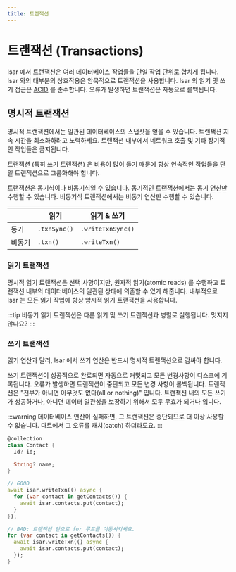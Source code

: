 ```yaml
---
title: 트랜잭션
---
```


# 트랜잭션 (Transactions)

Isar 에서 트랜잭션은 여러 데이터베이스 작업들을 단일 작업 단위로 합치게 됩니다. Isar 와의 대부분의 상호작용은 암묵적으로 트랜잭션을 사용합니다. Isar 의 읽기 및 쓰기 접근은 [ACID](http://en.wikipedia.org/wiki/ACID) 를 준수합니다. 오류가 발생하면 트랜잭션은 자동으로 롤백됩니다.

## 명시적 트랜잭션

명시적 트랜잭션에서는 일관된 데이터베이스의 스냅샷을 얻을 수 있습니다. 트랜잭션 지속 시간을 최소화하려고 노력하세요. 트랜잭션 내부에서 네트워크 호출 및 기타 장기적인 작업들은 금지됩니다.

트랜잭션 (특히 쓰기 트랜잭션) 은 비용이 많이 들기 때문에 항상 연속적인 작업들을 단일 트랜잭션으로 그룹화해야 합니다.

트랜잭션은 동기식이나 비동기식일 수 있습니다. 동기적인 트랜잭션에서는 동기 연산만 수행할 수 있습니다. 비동기식 트랜잭션에서는 비동기 연산만 수행할 수 있습니다.

|        | 읽기         | 읽기 & 쓰기       |
| ------ | ------------ | ----------------- |
| 동기   | `.txnSync()` | `.writeTxnSync()` |
| 비동기 | `.txn()`     | `.writeTxn()`     |

### 읽기 트랜잭션

명시적 읽기 트랜잭션은 선택 사항이지만, 원자적 읽기(atomic reads) 를 수행하고 트랜잭션 내부의 데이터베이스의 일관된 상태에 의존할 수 있게 해줍니다. 내부적으로 Isar 는 모든 읽기 작업에 항상 암시적 읽기 트랜잭션을 사용합니다.

:::tip
비동기 읽기 트랜잭션은 다른 읽기 및 쓰기 트랜잭션과 병렬로 실행됩니다. 멋지지 않나요?
:::

### 쓰기 트랜잭션

읽기 연산과 달리, Isar 에서 쓰기 연산은 반드시 명시적 트랜잭션으로 감싸야 합니다.

쓰기 트랜잭션이 성공적으로 완료되면 자동으로 커밋되고 모든 변경사항이 디스크에 기록됩니다. 오류가 발생하면 트랜잭션이 중단되고 모든 변경 사항이 롤백됩니다. 트랜잭션은 "전부가 아니면 아무것도 없다(all or nothing)" 입니다. 트랜잭션 내의 모든 쓰기가 성공하거나, 아니면 데이터 일관성을 보장하기 위해서 모두 무효가 되거나 입니다.

:::warning
데이터베이스 연산이 실패하면, 그 트랜잭션은 중단되므로 더 이상 사용할 수 없습니다. 다트에서 그 오류를 캐치(catch) 하더라도요.
:::

```dart
@collection
class Contact {
  Id? id;

  String? name;
}

// GOOD
await isar.writeTxn(() async {
  for (var contact in getContacts()) {
    await isar.contacts.put(contact);
  }
});

// BAD: 트랜잭션 안으로 for 루프를 이동시키세요.
for (var contact in getContacts()) {
  await isar.writeTxn(() async {
    await isar.contacts.put(contact);
  });
}
```
